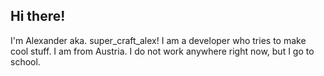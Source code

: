 ## Hi there! 
I'm Alexander aka. super_craft_alex! I am a developer who tries to make cool stuff. I am from Austria. I do not work anywhere right now, but I go to school.
